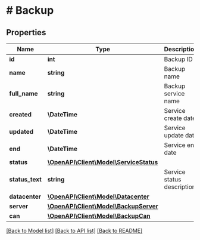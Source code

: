 # # Backup

## Properties

Name | Type | Description | Notes
------------ | ------------- | ------------- | -------------
**id** | **int** | Backup ID | [optional]
**name** | **string** | Backup name | [optional]
**full_name** | **string** | Backup service name | [optional]
**created** | **\DateTime** | Service create date | [optional]
**updated** | **\DateTime** | Service update date | [optional]
**end** | **\DateTime** | Service end date | [optional]
**status** | [**\OpenAPI\Client\Model\ServiceStatus**](ServiceStatus.md) |  | [optional]
**status_text** | **string** | Service status description | [optional]
**datacenter** | [**\OpenAPI\Client\Model\Datacenter**](Datacenter.md) |  | [optional]
**server** | [**\OpenAPI\Client\Model\BackupServer**](BackupServer.md) |  | [optional]
**can** | [**\OpenAPI\Client\Model\BackupCan**](BackupCan.md) |  | [optional]

[[Back to Model list]](../../README.md#models) [[Back to API list]](../../README.md#endpoints) [[Back to README]](../../README.md)
